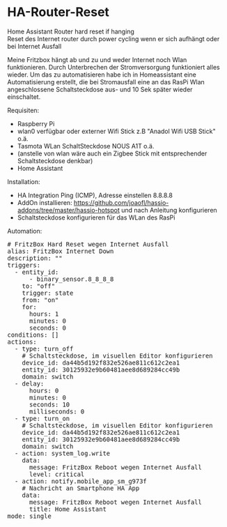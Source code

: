 # HA-Router-Reset
Home Assistant Router hard reset if hanging<br>
Reset des Internet router durch power cycling wenn er sich aufhängt oder bei Internet Ausfall

Meine Fritzbox hängt ab und zu und weder Internet noch Wlan funktionieren. 
Durch Unterbrechen der Stromversorgung funktioniert alles wieder. 
Um das zu automatisieren habe ich in Homeassistant eine Automatisierung erstellt, die bei Stromausfall eine an das RasPi Wlan angeschlossene Schaltsteckdose aus- und 10 Sek später wieder einschaltet.

Requisiten:

- Raspberry Pi
- wlan0 verfügbar oder externer Wifi Stick z.B "Anadol Wifi USB Stick" o.ä. <br>
- Tasmota WLan SchaltSteckdose NOUS A1T o.ä.
- (anstelle von wlan wäre auch ein Zigbee Stick mit entsprechender Schaltsteckdose denkbar)
- Home Assistant<br> 

Installation:

- HA Integration Ping (ICMP), Adresse einstellen 8.8.8.8
- AddOn installieren: https://github.com/joaofl/hassio-addons/tree/master/hassio-hotspot und nach Anleitung konfigurieren
- Schaltsteckdose konfigurieren für das WLan des RasPi

Automation:

<pre># FritzBox Hard Reset wegen Internet Ausfall
alias: FritzBox Internet Down
description: ""
triggers:
  - entity_id:
      - binary_sensor.8_8_8_8
    to: "off"
    trigger: state
    from: "on"
    for:
      hours: 1
      minutes: 0
      seconds: 0
conditions: []
actions:
  - type: turn_off
    # Schaltsteckdose, im visuellen Editor konfigurieren 
    device_id: da44b5d192f832e526ae811c612c2ea1
    entity_id: 30125932e9b60481aee8d689284cc49b
    domain: switch
  - delay:
      hours: 0
      minutes: 0
      seconds: 10
      milliseconds: 0
  - type: turn_on
    # Schaltsteckdose, im visuellen Editor konfigurieren 
    device_id: da44b5d192f832e526ae811c612c2ea1
    entity_id: 30125932e9b60481aee8d689284cc49b
    domain: switch
  - action: system_log.write
    data:
      message: FritzBox Reboot wegen Internet Ausfall
      level: critical
  - action: notify.mobile_app_sm_g973f
    # Nachricht an Smartphone HA App
    data:
      message: FritzBox Reboot wegen Internet Ausfall
      title: Home Assistant
mode: single</pre>
